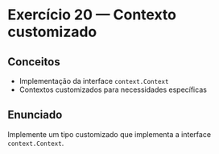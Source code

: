 # Exercício 20 — Contexto customizado

## Conceitos
- Implementação da interface `context.Context`
- Contextos customizados para necessidades específicas

## Enunciado
Implemente um tipo customizado que implementa a interface `context.Context`.